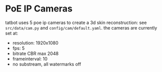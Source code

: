 # PoE IP Cameras

tatbot uses 5 poe ip cameras to create a 3d skin reconstruction: see `src/data/cam.py` and `config/cam/default.yaml`.
the cameras are currently set at:
- resolution: 1920x1080
- fps: 5
- bitrate CBR max 2048
- frameinterval: 10
- no substream, all watermarks off 